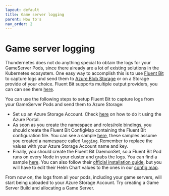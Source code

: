```yaml
---
layout: default
title: Game server logging
parent: How to's
nav_order: 2
---
```


# Game server logging

Thundernetes does not do anything special to obtain the logs for your GameServer Pods, since there already are a lot of existing solutions in the Kubernetes ecosystem. One easy way to accomplish this is to use [Fluent Bit](https://fluentbit.io/) to capture logs and send them to [Azure Blob Storage](https://docs.microsoft.com/azure/storage/blobs/storage-blobs-overview) or on a Storage provide of your choice. Fluent Bit supports multiple output providers, you can can see them [here](https://docs.fluentbit.io/manual/pipeline/outputs).

You can use the following steps to setup Fluent Bit to capture logs from your GameServer Pods and send them to Azure Storage:

- Set up an Azure Storage Account. Check [here](https://docs.microsoft.com/azure/storage/common/storage-account-create?tabs=azure-portal) on how to do it using the Azure Portal.
- As soon as you create the namespace and roles/role bindings, you should create the Fluent Bit ConfigMap containing the Fluent Bit configuration file. You can see a sample [here](https://github.com/PlayFab/thundernetes/blob/main/samples/fluentbit/fluent-bit-configmap.yaml), these samples assume you created a namespace called `logging`. Remember to replace the values with your Azure Storage Account name and key.
- Finally, you should create the Fluent Bit DaemonSet, so a Fluent Bit Pod runs on every Node in your cluster and grabs the logs. You can find a sample [here](https://github.com/PlayFab/thundernetes/blob/main/samples/fluentbit/fluent-bit-ds.yaml). You can also follow their [official installation guide](https://docs.fluentbit.io/manual/installation/kubernetes), but you will have to edit their Helm Chart values to the ones in our [config map](https://github.com/PlayFab/thundernetes/blob/main/samples/fluentbit/fluent-bit-configmap.yaml).

From now on, the logs from all your pods, including your game servers, will start being uploaded to your Azure Storage Account. Try creating a Game Server Build and allocating a Game Server.
